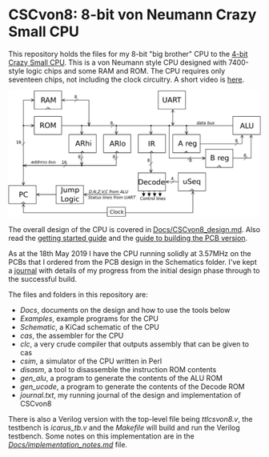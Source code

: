 # CSCvon8: 8-bit von Neumann Crazy Small CPU

This repository holds the files for my 8-bit "big brother" CPU to the
[4-bit Crazy Small CPU](https://minnie.tuhs.org/Programs/CrazySmallCPU/).
This is a von Neumann style CPU designed with 7400-style logic chips and
some RAM and ROM. The CPU requires only seventeen chips, not including the
clock circuitry.
A short video is [here](https://www.youtube.com/watch?v=LJe3Z_fGDhg).

![](Docs/Figs/CSCvon8_overview.png) 

The overall design of the CPU is covered in
[Docs/CSCvon8_design.md](Docs/CSCvon8_design.md). Also read the
[getting started guide](Docs/getgoing_instructions.md) and the
[guide to building the PCB version](Docs/building_the_CSCvon8.md).

As at the 18th May 2019 I have the CPU running solidly at 3.57MHz on
the PCBs that I ordered from the PCB design in the Schematics folder.
I've kept a [journal](journal.md) with details of my progress from the
initial design phase through to the successful build.

The files and folders in this repository are:
- *Docs*, documents on the design and how to use the tools below
- *Examples*, example programs for the CPU
- *Schematic*, a KiCad schematic of the CPU
- *cas*, the assembler for the CPU
- *clc*, a very crude compiler that outputs assembly that can be given to cas
- *csim*, a simulator of the CPU written in Perl
- *disasm*, a tool to disassemble the instruction ROM contents
- *gen_alu*, a program to generate the contents of the ALU ROM
- *gen_ucode*, a program to generate the contents of the Decode ROM
- *journal.txt*, my running journal of the design and implementation of CSCvon8

There is also a Verilog version with the top-level file being
*ttlcsvon8.v*, the testbench is *icarus_tb.v* and the *Makefile* will
build and run the Verilog testbench. Some notes on this implementation
are in the
[*Docs/implementation_notes.md*](Docs/implementation_notes.md) file.
